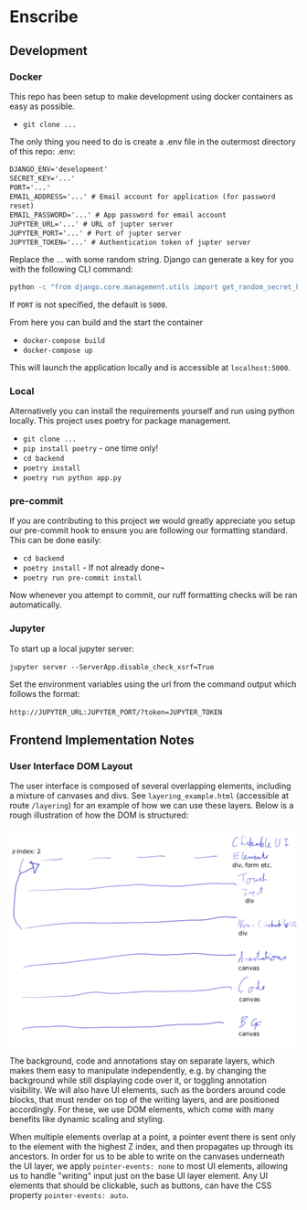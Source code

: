 # Enscribe

## Development
### Docker
This repo has been setup to make development using docker containers as easy as possible.
- `git clone ...`

The only thing you need to do is create a .env file in the outermost directory of this repo:
.env:
```env
DJANGO_ENV='development'
SECRET_KEY='...'
PORT='...'
EMAIL_ADDRESS='...' # Email account for application (for password reset)
EMAIL_PASSWORD='...' # App password for email account
JUPYTER_URL='...' # URL of jupter server
JUPYTER_PORT='...' # Port of jupter server
JUPYTER_TOKEN='...' # Authentication token of jupter server
```
Replace the ... with some random string. Django can generate a key for you with the following CLI command:
```bash
python -c "from django.core.management.utils import get_random_secret_key; print(get_random_secret_key())"
```

If `PORT` is not specified, the default is `5000`.

From here you can build and the start the container
- `docker-compose build`
- `docker-compose up`

This will launch the application locally and is accessible at `localhost:5000`.

### Local
Alternatively you can install the requirements yourself and run using python locally. This project uses poetry for package management.
- `git clone ...`
- `pip install poetry` - one time only!
- `cd backend`
- `poetry install`
- `poetry run python app.py`

### pre-commit
If you are contributing to this project we would greatly appreciate you setup our pre-commit hook to ensure you are following our formatting standard. This can be done easily:
- `cd backend`
- `poetry install` - If not already done¬
- `poetry run pre-commit install`

Now whenever you attempt to commit, our ruff formatting checks will be ran automatically.

### Jupyter 
To start up a local jupyter server:

`jupyter server --ServerApp.disable_check_xsrf=True`

Set the environment variables using the url from the command output which follows the format:

`http://JUPYTER_URL:JUPYTER_PORT/?token=JUPYTER_TOKEN`

## Frontend Implementation Notes
### User Interface DOM Layout
The user interface is composed of several overlapping elements, including a mixture of canvases and divs. See `layering_example.html` (accessible at route `/layering`) for an example of how we can use these layers. Below is a rough illustration of how the DOM is structured:

![UI layers illustration](ui-layers.png)

The background, code and annotations stay on separate layers, which makes them easy to manipulate independently, e.g. by changing the background while still displaying code over it, or toggling annotation visibility. We will also have UI elements, such as the borders around code blocks, that must render on top of the writing layers, and are positioned accordingly. For these, we use DOM elements, which come with many benefits like dynamic scaling and styling.

When multiple elements overlap at a point, a pointer event there is sent only to the element with the highest Z index, and then propagates up through its ancestors. In order for us to be able to write on the canvases underneath the UI layer, we apply `pointer-events: none` to most UI elements, allowing us to handle "writing" input just on the base UI layer element. Any UI elements that should be clickable, such as buttons, can have the CSS property `pointer-events: auto`.
